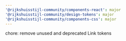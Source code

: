 ```yaml
---
'@rijkshuisstijl-community/components-react': major
'@rijkshuisstijl-community/design-tokens': major
'@rijkshuisstijl-community/components-css': major
---
```


chore: remove unused and deprecated Link tokens
